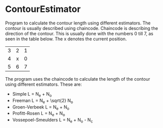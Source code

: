 # ContourEstimator

Program to calculate the contour length using different estimators. The contour is usually described using chaincode. Chaincode is describing the direction of the contour. This is usually done with the numbers 0 till 7, as seen in the table below. The x denotes the current position.

|   |   |   |
| - |:-:| -:|
| 3 | 2 | 1 |
| 4 | x | 0 |
| 5 | 6 | 7 |

The program uses the chaincode to calculate the length of the contour using different estimators. These are:

* Simple    L = N<sub>e</sub> + N<sub>o</sub>
* Freeman   L = N<sub>e</sub> + \sqrt{2} N<sub>o</sub>
* Groen-Verbeek   L = N<sub>e</sub> + N<sub>o</sub>
* Profitt-Rosen   L = N<sub>e</sub> + N<sub>o</sub>
* Vossepoel-Smeulders    L = N<sub>e</sub> + N<sub>o</sub> - N<sub>c</sub>

